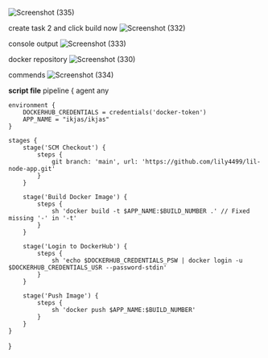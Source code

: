 ![Screenshot (335)](https://github.com/user-attachments/assets/e438ecae-ec5a-476b-a6ca-9eaa24b25fee)

create task 2 and click build now
![Screenshot (332)](https://github.com/user-attachments/assets/9f2042b2-e1c9-4251-989c-4b2f29a859b4)

console output
![Screenshot (333)](https://github.com/user-attachments/assets/35f3e6df-67f8-4540-90d0-a265efb5423e)

docker repository
![Screenshot (330)](https://github.com/user-attachments/assets/6fb6a51b-74d2-4ead-b741-d376dcdac8e3)

commends
![Screenshot (334)](https://github.com/user-attachments/assets/57037e2c-cc21-4803-9916-65b63cc7c593)

**script file**
pipeline { 
    agent any 

    environment {
        DOCKERHUB_CREDENTIALS = credentials('docker-token')
        APP_NAME = "ikjas/ikjas" 
    }

    stages { 
        stage('SCM Checkout') {
            steps {
                git branch: 'main', url: 'https://github.com/lily4499/lil-node-app.git'
            }
        }
        
        stage('Build Docker Image') {
            steps {  
                sh 'docker build -t $APP_NAME:$BUILD_NUMBER .' // Fixed missing '-' in '-t'
            }
        }
        
        stage('Login to DockerHub') {
            steps {
                sh 'echo $DOCKERHUB_CREDENTIALS_PSW | docker login -u $DOCKERHUB_CREDENTIALS_USR --password-stdin'
            }
        }
        
        stage('Push Image') {
            steps {
                sh 'docker push $APP_NAME:$BUILD_NUMBER'
            }
        }
    }
}
